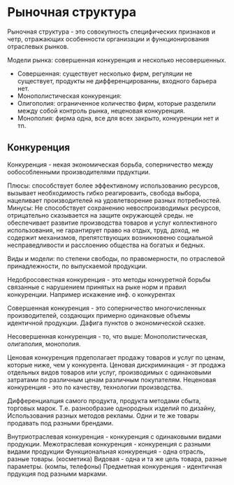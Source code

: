 # Рыночная структура
Рыночная структура - это совокупность специфических признаков и четр, отражающих особенности организации и функционирования отраслевых рынков.

Модели рынка: совершенная конкуренция и несколько несовершенных.

- Совершенная: существует несколько фирм, регуляции не существует, продукты не дифференцированны, входного барьера нет.
- Монополистическая конкуренция: 
- Олигополия: ограниченное количество фирм, которые разделили между собой контроль рынка, неценовая конкуренция.
- Монополия: фирма одна, все для всех закрыто, конкуренции нет и тп.

## Конкуренция
Конкуренция - некая экономическая борьба, соперничество между ообособленными производителями прдуктции. 

Плюсы: способствует более эффективному использованию ресурсов, вызывает необходимость гибко реагироваить, свобода выбора, нацеливает производителей на удовлетворение разных потребностей.
Минусы: Не способствует сохранению невоспроизводимых ресурсов, отрицательно сказывается на защите окружающей среды. не обеспечивает развитие производства товаров и услуг коллективного использования, не гарантирует право на отдых, труд, доход, не содержит механизмов, препятствующих возникновеню социальной несправедливости и расслоению общества на богатых и бедных.

Виды и модели: по степени свободы, по правомерности, по отраслевой принадлежности, по выпускаемой продукции.

Недобросовестная конкуренция - это методы конкуретной борьбы связанные с нарушением принятых на рыке норм и правил конкуренции. Например искажение инф. о конкурентах

Совершенная конкуренция - это соперничество многочисленных производителей, создающих примерно одинаковые объемы идентичной продукции. Дафига пунктов о экономической сказке.

Несовершенная конкуренция - то, что выше: Монополистическая, олигаполия, монополия.

Ценовая конкуренция прдеполагает продажу товаров и услуг по ценам, которые ниже, чем у конкурента.
Ценовая дискриминация - эт продажа отдельных видов товаров или услуг, производимых с одинаковыми затратами по различным ценам различным покупателям.
Неценовая конкуренция - это по качеству, технологии производства. 

Дифференциалция самого продукта, продукта методами сбыта, торговых марок. Т.е. разнообразие однородных изделий по дизайну, Использования разных методов рекламы. Одни и те же товары продавать под разными брендами.

Внутриотраслевая конкуренция - конкуренция с одинаковыми видами продукции.
Межотраслевая конкуренция - конкуренция с разными видами продукции
Функциональная конкуренция - одна отрасль, разные товары. (косметика)
Видовая - одна и та же цель товара, разные параметры. (компы, телефоны)
Предметная конкуренция - идентичная прдукция под разными марками.

